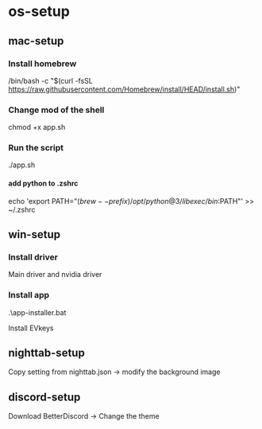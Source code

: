 # os-setup

## mac-setup ##

### Install homebrew ###
/bin/bash -c "$(curl -fsSL https://raw.githubusercontent.com/Homebrew/install/HEAD/install.sh)"

### Change mod of the shell ###
chmod +x app.sh

### Run the script ###
./app.sh

#### add python to .zshrc
echo 'export PATH="$(brew --prefix)/opt/python@3/libexec/bin:$PATH"' >> ~/.zshrc

## win-setup ##

### Install driver ###
Main driver and nvidia driver

### Install app ###
.\app-installer.bat

Install EVkeys


## nighttab-setup ##
Copy setting from nighttab.json -> modify the background image

## discord-setup ##
Download BetterDiscord -> Change the theme


